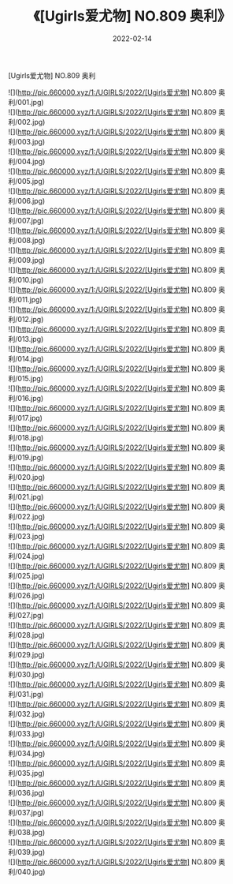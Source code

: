 ﻿---
layout: post
title:  《[Ugirls爱尤物] NO.809 奥利》
date:   2022-02-14
img: http://pic.660000.xyz/1:/UGIRLS/2022/[Ugirls爱尤物] NO.809 奥利/000.jpg
categories: [美女, 清纯, 唯美]
---

[Ugirls爱尤物] NO.809 奥利

 ![](http://pic.660000.xyz/1:/UGIRLS/2022/[Ugirls爱尤物] NO.809 奥利/001.jpg) <br>![](http://pic.660000.xyz/1:/UGIRLS/2022/[Ugirls爱尤物] NO.809 奥利/002.jpg) <br>![](http://pic.660000.xyz/1:/UGIRLS/2022/[Ugirls爱尤物] NO.809 奥利/003.jpg) <br>![](http://pic.660000.xyz/1:/UGIRLS/2022/[Ugirls爱尤物] NO.809 奥利/004.jpg) <br>![](http://pic.660000.xyz/1:/UGIRLS/2022/[Ugirls爱尤物] NO.809 奥利/005.jpg) <br>![](http://pic.660000.xyz/1:/UGIRLS/2022/[Ugirls爱尤物] NO.809 奥利/006.jpg) <br>![](http://pic.660000.xyz/1:/UGIRLS/2022/[Ugirls爱尤物] NO.809 奥利/007.jpg) <br>![](http://pic.660000.xyz/1:/UGIRLS/2022/[Ugirls爱尤物] NO.809 奥利/008.jpg) <br>![](http://pic.660000.xyz/1:/UGIRLS/2022/[Ugirls爱尤物] NO.809 奥利/009.jpg) <br>![](http://pic.660000.xyz/1:/UGIRLS/2022/[Ugirls爱尤物] NO.809 奥利/010.jpg) <br>![](http://pic.660000.xyz/1:/UGIRLS/2022/[Ugirls爱尤物] NO.809 奥利/011.jpg) <br>![](http://pic.660000.xyz/1:/UGIRLS/2022/[Ugirls爱尤物] NO.809 奥利/012.jpg) <br>![](http://pic.660000.xyz/1:/UGIRLS/2022/[Ugirls爱尤物] NO.809 奥利/013.jpg) <br>![](http://pic.660000.xyz/1:/UGIRLS/2022/[Ugirls爱尤物] NO.809 奥利/014.jpg) <br>![](http://pic.660000.xyz/1:/UGIRLS/2022/[Ugirls爱尤物] NO.809 奥利/015.jpg) <br>![](http://pic.660000.xyz/1:/UGIRLS/2022/[Ugirls爱尤物] NO.809 奥利/016.jpg) <br>![](http://pic.660000.xyz/1:/UGIRLS/2022/[Ugirls爱尤物] NO.809 奥利/017.jpg) <br>![](http://pic.660000.xyz/1:/UGIRLS/2022/[Ugirls爱尤物] NO.809 奥利/018.jpg) <br>![](http://pic.660000.xyz/1:/UGIRLS/2022/[Ugirls爱尤物] NO.809 奥利/019.jpg) <br>![](http://pic.660000.xyz/1:/UGIRLS/2022/[Ugirls爱尤物] NO.809 奥利/020.jpg) <br>![](http://pic.660000.xyz/1:/UGIRLS/2022/[Ugirls爱尤物] NO.809 奥利/021.jpg) <br>![](http://pic.660000.xyz/1:/UGIRLS/2022/[Ugirls爱尤物] NO.809 奥利/022.jpg) <br>![](http://pic.660000.xyz/1:/UGIRLS/2022/[Ugirls爱尤物] NO.809 奥利/023.jpg) <br>![](http://pic.660000.xyz/1:/UGIRLS/2022/[Ugirls爱尤物] NO.809 奥利/024.jpg) <br>![](http://pic.660000.xyz/1:/UGIRLS/2022/[Ugirls爱尤物] NO.809 奥利/025.jpg) <br>![](http://pic.660000.xyz/1:/UGIRLS/2022/[Ugirls爱尤物] NO.809 奥利/026.jpg) <br>![](http://pic.660000.xyz/1:/UGIRLS/2022/[Ugirls爱尤物] NO.809 奥利/027.jpg) <br>![](http://pic.660000.xyz/1:/UGIRLS/2022/[Ugirls爱尤物] NO.809 奥利/028.jpg) <br>![](http://pic.660000.xyz/1:/UGIRLS/2022/[Ugirls爱尤物] NO.809 奥利/029.jpg) <br>![](http://pic.660000.xyz/1:/UGIRLS/2022/[Ugirls爱尤物] NO.809 奥利/030.jpg) <br>![](http://pic.660000.xyz/1:/UGIRLS/2022/[Ugirls爱尤物] NO.809 奥利/031.jpg) <br>![](http://pic.660000.xyz/1:/UGIRLS/2022/[Ugirls爱尤物] NO.809 奥利/032.jpg) <br>![](http://pic.660000.xyz/1:/UGIRLS/2022/[Ugirls爱尤物] NO.809 奥利/033.jpg) <br>![](http://pic.660000.xyz/1:/UGIRLS/2022/[Ugirls爱尤物] NO.809 奥利/034.jpg) <br>![](http://pic.660000.xyz/1:/UGIRLS/2022/[Ugirls爱尤物] NO.809 奥利/035.jpg) <br>![](http://pic.660000.xyz/1:/UGIRLS/2022/[Ugirls爱尤物] NO.809 奥利/036.jpg) <br>![](http://pic.660000.xyz/1:/UGIRLS/2022/[Ugirls爱尤物] NO.809 奥利/037.jpg) <br>![](http://pic.660000.xyz/1:/UGIRLS/2022/[Ugirls爱尤物] NO.809 奥利/038.jpg) <br>![](http://pic.660000.xyz/1:/UGIRLS/2022/[Ugirls爱尤物] NO.809 奥利/039.jpg) <br>![](http://pic.660000.xyz/1:/UGIRLS/2022/[Ugirls爱尤物] NO.809 奥利/040.jpg) <br>